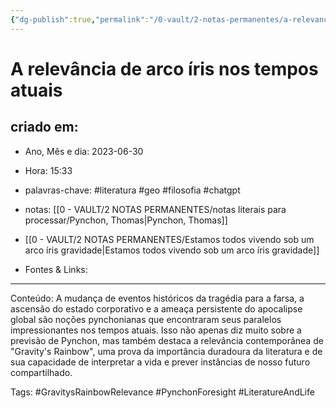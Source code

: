 ```yaml
---
{"dg-publish":true,"permalink":"/0-vault/2-notas-permanentes/a-relevancia-de-arco-iris-nos-tempos-atuais/","tags":["permanente","literatura","geo","filosofia","chatgpt","GravitysRainbowRelevance","PynchonForesight","LiteratureAndLife"],"dgHomeLink":true,"dgShowLocalGraph":true,"dgShowFileTree":true,"dgEnableSearch":true,"noteIcon":""}
---
```


# A relevância de arco íris nos tempos atuais

## criado em: 
-  Ano, Mês e dia: 2023-06-30
- Hora: 15:33

- palavras-chave: #literatura #geo #filosofia #chatgpt 
- notas: [[0 - VAULT/2 NOTAS PERMANENTES/notas literais para processar/Pynchon, Thomas\|Pynchon, Thomas]]
- [[0 - VAULT/2 NOTAS PERMANENTES/Estamos todos vivendo sob um arco íris gravidade\|Estamos todos vivendo sob um arco íris gravidade]]
- Fontes & Links: 
---

Conteúdo: A mudança de eventos históricos da tragédia para a farsa, a ascensão do estado corporativo e a ameaça persistente do apocalipse global são noções pynchonianas que encontraram seus paralelos impressionantes nos tempos atuais. Isso não apenas diz muito sobre a previsão de Pynchon, mas também destaca a relevância contemporânea de "Gravity's Rainbow", uma prova da importância duradoura da literatura e de sua capacidade de interpretar a vida e prever instâncias de nosso futuro compartilhado.

Tags: #GravitysRainbowRelevance #PynchonForesight #LiteratureAndLife